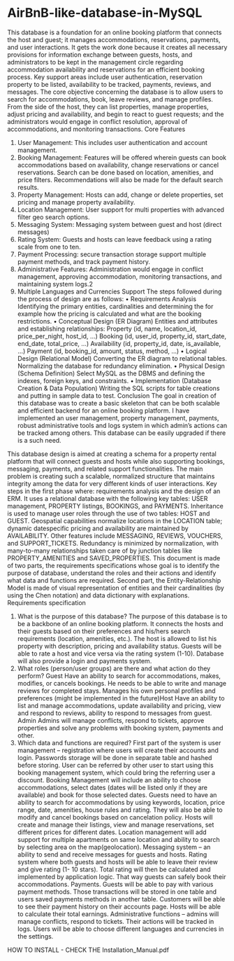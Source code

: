 # AirBnB-like-database-in-MySQL

This database is a foundation for an online booking platform that connects the host and guest; it
manages accommodations, reservations, payments, and user interactions. It gets the work done
because it creates all necessary provisions for information exchange between guests, hosts, and
administrators to be kept in the management circle regarding accommodation availability and
reservations for an efficient booking process. Key support areas include user authentication,
reservation property to be listed, availability to be tracked, payments, reviews, and messages.
The core objective concerning the database is to allow users to search for accommodations,
book, leave reviews, and manage profiles. From the side of the host, they can list properties,
manage properties, adjust pricing and availability, and begin to react to guest requests; and the
administrators would engage in conflict resolution, approval of accommodations, and
monitoring transactions.
Core Features
1. User Management: This includes user authentication and account management.
2. Booking Management: Features will be offered wherein guests can book accommodations
based on availability, change reservations or cancel reservations. Search can be done based on
location, amenities, and price filters. Recommendations will also be made for the default search
results.
3. Property Management: Hosts can add, change or delete properties, set pricing and manage
property availability.
4. Location Management: User support for multi properties with advanced filter geo search
options.
5. Messaging System: Messaging system between guest and host (direct messages)
6. Rating System: Guests and hosts can leave feedback using a rating scale from one to ten.
7. Payment Processing: secure transaction storage support multiple payment methods, and
track payment history.
8. Administrative Features: Administration would engage in conflict management, approving
accommodation, monitoring transactions, and maintaining system logs.2
9. Multiple Languages and Currencies Support
The steps followed during the process of design are as follows:
• Requirements Analysis
Identifying the primary entities, cardinalities and determining the for example how the pricing is
calculated and what are the booking restrictions.
• Conceptual Design (ER Diagram)
Entities and attributes and establishing relationships:
Property (id, name, location_id, price_per_night, host_id, …)
Booking (id, user_id, property_id, start_date, end_date, total_price, …)
Availability (id, property_id, date, is_available, …)
Payment (id, booking_id, amount, status, method, …)
• Logical Design (Relational Model)
Converting the ER diagram to relational tables.
Normalizing the database for redundancy elimination.
• Physical Design (Schema Definition)
Select MySQL as the DBMS and defining the indexes, foreign keys, and constraints.
• Implementation (Database Creation & Data Population)
Writing the SQL scripts for table creations and putting in sample data to test.
Conclusion
The goal in creation of this database was to create a basic skeleton that can be both scalable
and efficient backend for an online booking platform. I have implemented an user management,
property management, payments, robust administrative tools and logs system in which admin’s
actions can be tracked among others. This database can be easily upgraded if there is a such
need.



This database design is aimed at creating a schema for a property rental platform that will connect
guests and hosts while also supporting bookings, messaging, payments, and related support
functionalities. The main problem is creating such a scalable, normalized structure that maintains
integrity among the data for very different kinds of user interactions. Key steps in the first phase
where: requirements analysis and the design of an ERM.
It uses a relational database with the following key tables: USER management, PROPERTY listings,
BOOKINGS, and PAYMENTS. Inheritance is used to manage user roles through the use of two tables:
HOST and GUEST. Geospatial capabilities normalize locations in the LOCATION table; dynamic datespecific 
pricing and availability are maintained by AVAILABILITY.
Other features include MESSAGING, REVIEWS, VOUCHERS, and SUPPORT_TICKETS. Redundancy is
minimized by normalization, with many-to-many relationships taken care of by junction tables
like PROPERTY_AMENITIES and SAVED_PROPERTIES.
This document is made of two parts, the requirements specifications whose goal is to identify the
purpose of database, understand the roles and their actions and identify what data and functions
are required. Second part, the Entity-Relationship Model is made of visual representation of
entities and their cardinalities (by using the Chen notation) and data dictionary with explanations.
Requirements specification
1. What is the purpose of this database?
The purpose of this database is to be a backbone of an online booking platform. It connects the
hosts and their guests based on their preferences and his/hers search requirements (location,
amenities, etc.). The host is allowed to list his property with description, pricing and availability
status. Guests will be able to rate a host and vice versa via the rating system (1-10).
Database will also provide a login and payments system.
2. What roles (person/user groups) are there and what action do they perform?
Guest
Have an ability to search for accommodations, makes, modifies, or cancels bookings. He needs to
be able to write and manage reviews for completed stays. Manages his own personal profiles and
preferences (might be implemented in the future)Host
Have an ability to list and manage accommodations, update availability and pricing, view and
respond to reviews, ability to respond to messages from guest.
Admin
Admins will manage conflicts, respond to tickets, approve properties and solve any problems with
booking system, payments and other.
3. Which data and functions are required?
First part of the system is user management – registration where users will create their accounts
and login. Passwords storage will be done in separate table and hashed before storing. User can
be referred by other user to start using this booking management system, which could bring the
referring user a discount.
Booking Management will include an ability to choose accommodations, select dates (dates will
be listed only if they are available) and book for those selected dates. Guests need to have an
ability to search for accommodations by using keywords, location, price range, date, amenities,
house rules and rating. They will also be able to modify and cancel bookings based on cancelation
policy. Hosts will create and manage their listings, view and manage reservations, set different
prices for different dates.
Location management will add support for multiple apartments on same location and ability to
search by selecting area on the map(geolocation).
Messaging system – an ability to send and receive messages for guests and hosts.
Rating system where both guests and hosts will be able to leave their review and give rating (1-
10 stars). Total rating will then be calculated and implemented by application logic. That way
guests can safely book their accommodations.
Payments. Guests will be able to pay with various payment methods. Those transactions will be
stored in one table and users saved payments methods in another table. Customers will be able
to see their payment history on their accounts page. Hosts will be able to calculate their total
earnings.
Administrative functions – admins will manage conflicts, respond to tickets. Their actions will be
tracked in logs.
Users will be able to choose different languages and currencies in the settings.

HOW TO INSTALL - CHECK THE Installation_Manual.pdf
